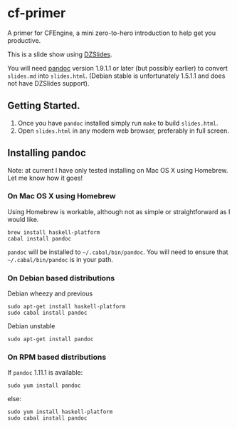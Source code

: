 cf-primer
=========

A primer for CFEngine, a mini zero-to-hero introduction to help get you productive.

This is a slide show using [DZSlides](http://paulrouget.com/dzslides/).

You will need [pandoc](http://johnmacfarlane.net/pandoc/) version 1.9.1.1
or later (but possibly earlier) to convert `slides.md` into `slides.html`.
(Debian stable is unfortunately 1.5.1.1 and does not have DZSlides support).

## Getting Started.

1. Once you have `pandoc` installed simply run `make` to build `slides.html`.
2. Open `slides.html` in any modern web browser, preferably in full screen.

## Installing pandoc

Note: at current I have only tested installing on Mac OS X using Homebrew.
Let me know how it goes!

### On Mac OS X using Homebrew

Using Homebrew is workable, although not as simple or straightforward as I
would like.

    brew install haskell-platform
    cabal install pandoc

`pandoc` will be installed to `~/.cabal/bin/pandoc`. You will need to ensure
that `~/.cabal/bin/pandoc` is in your path.

### On Debian based distributions

Debian wheezy and previous

    sudo apt-get install haskell-platform
    sudo cabal install pandoc

Debian unstable

    sudo apt-get install pandoc

### On RPM based distributions

If `pandoc` 1.11.1 is available:

    sudo yum install pandoc

else:

    sudo yum install haskell-platform
    sudo cabal install pandoc

